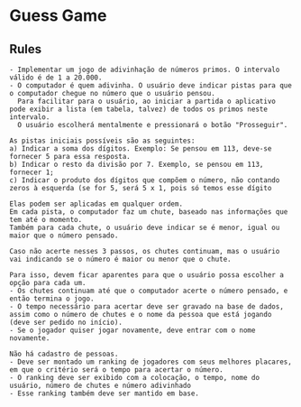 # Guess Game

## Rules
    - Implementar um jogo de adivinhação de números primos. O intervalo válido é de 1 a 20.000.
    - O computador é quem adivinha. O usuário deve indicar pistas para que o computador chegue no número que o usuário pensou.  
      Para facilitar para o usuário, ao iniciar a partida o aplicativo pode exibir a lista (em tabela, talvez) de todos os primos neste intervalo.  
      O usuário escolherá mentalmente e pressionará o botão "Prosseguir".

    As pistas iniciais possíveis são as seguintes:
    a) Indicar a soma dos dígitos. Exemplo: Se pensou em 113, deve-se fornecer 5 para essa resposta. 
    b) Indicar o resto da divisão por 7. Exemplo, se pensou em 113, fornecer 1; 
    c) Indicar o produto dos dígitos que compõem o número, não contando zeros à esquerda (se for 5, será 5 x 1, pois só temos esse dígito

    Elas podem ser aplicadas em qualquer ordem.  
    Em cada pista, o computador faz um chute, baseado nas informações que tem até o momento.  
    Também para cada chute, o usuário deve indicar se é menor, igual ou maior que o número pensado.  

    Caso não acerte nesses 3 passos, os chutes continuam, mas o usuário vai indicando se o número é maior ou menor que o chute.  

    Para isso, devem ficar aparentes para que o usuário possa escolher a opção para cada um.
    - Os chutes continuam até que o computador acerte o número pensado, e então termina o jogo.
    - O tempo necessário para acertar deve ser gravado na base de dados, assim como o número de chutes e o nome da pessoa que está jogando (deve ser pedido no início).
    - Se o jogador quiser jogar novamente, deve entrar com o nome novamente.
  
    Não há cadastro de pessoas.
    - Deve ser montado um ranking de jogadores com seus melhores placares, em que o critério será o tempo para acertar o número. 
    - O ranking deve ser exibido com a colocação, o tempo, nome do usuário, número de chutes e número adivinhado
    - Esse ranking também deve ser mantido em base.
